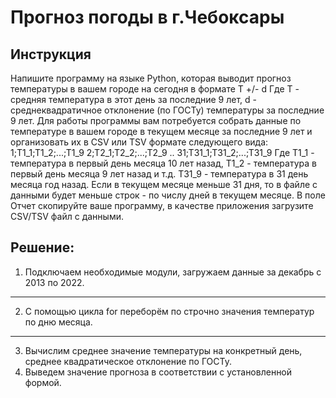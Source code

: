 # Прогноз погоды в г.Чебоксары
## Инструкция
Напишите программу на языке Python, которая выводит прогноз температуры в вашем городе на сегодня в формате
T +/- d
Где T - средняя температура в этот день за последние 9 лет, d - среднеквадратичное отклонение (по ГОСТу) температуры за последние 9 лет.
Для работы программы вам потребуется собрать данные по температуре в вашем городе в текущем месяце за последние 9 лет и организовать их в CSV или TSV формате следующего вида:
1;T1_1;T1_2;...;T1_9
2;T2_1;T2_2;...;T2_9
..
31;T31_1;T31_2;...;T31_9
Где T1_1 - температура в первый день месяца 10 лет назад, T1_2 - температура в первый день месяца 9 лет назад и т.д. T31_9 - температура в 31 день месяца год назад. Если в текущем месяце меньше 31 дня, то в файле с данными будет меньше строк - по числу дней в текущем месяце.
В поле Отчет скопируйте ваше программу, в качестве приложения загрузите CSV/TSV файл с данными.
## Решение:
1) Подключаем необходимые модули, загружаем данные за декабрь с 2013 по 2022.
___
2) С помощью цикла for переборём по строчно значения температур по дню месяца.
___
3) Вычислим среднее значение температуры на конкретный день,  среднее квадратическое отклонение по ГОСТу. 
4) Выведем значение прогноза в соответствии с установленной формой. 
